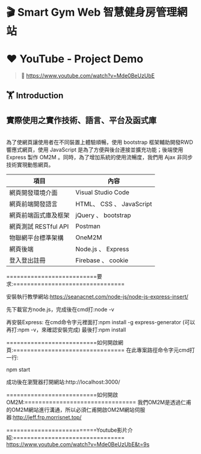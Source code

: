 # :clapper: Smart Gym Web 智慧健身房管理網站 #
# :heart: YouTube - Project Demo
> 🔗 https://www.youtube.com/watch?v=Mde0BeUzUbE

## :weight_lifting: Introduction ##
## 實際使用之實作技術、語言、平台及函式庫 ##
<br />為了使網頁讓使用者在不同裝置上體驗順暢，使用 bootstrap 框架輔助開發RWD響應式網頁，使用 JavaScript 是為了方便與後台連接並擴充功能；後端使用
Express 製作 OM2M 。同時，為了增加系統的使用流暢度，我們用 Ajax 非同步技術實現動態網頁。

| 項目 | 內容 |
| --- | --- |
| 網頁開發環境介面 | Visual Studio Code |
| 網頁前端開發語言 | HTML、 CSS 、 JavaScript |
| 網頁前端函式庫及框架 | jQuery 、 bootstrap |
| 網頁測試 RESTful API | Postman |
| 物聯網平台標準架構 | OneM2M |
| 網頁後端 | Node.js 、 Express |
| 登入登出註冊 | Firebase 、 cookie |

==========================要求:================================

安裝執行教學網站:https://seanacnet.com/node-js/node-js-express-insert/

先下載官方node.js，完成後在cmd打:node -v

再安裝Express:
在cmd命令字元裡面打:npm install -g express-generator
(可以再打:npm -v，來確認安裝完成)
最後打:npm install

==========================如何開啟網頁:================================
在此專案路徑命令字元cmd打一行:

npm start

成功後在瀏覽器打開網站:http://localhost:3000/

==========================如何開啟OM2M:================================
我們OM2M是透過仁甫的OM2M網站進行溝通，所以必須仁甫開啟OM2M網站伺服器:http://jeff.frp.morrisnet.top/

==========================Youtube影片介紹:================================
https://www.youtube.com/watch?v=Mde0BeUzUbE&t=9s
